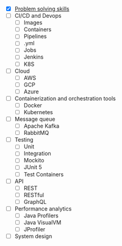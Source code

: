 - [x] [Problem solving skills](https://leetcode.com/u/ArickCodeGuy/)
- [ ] CI/CD and Devops
  - [ ] Images
  - [ ] Containers
  - [ ] Pipelines
  - [ ] .yml
  - [ ] Jobs
  - [ ] Jenkins
  - [ ] K8S
- [ ] Cloud
  - [ ] AWS
  - [ ] GCP
  - [ ] Azure
- [ ] Containerization and orchestration tools
  - [ ] Docker
  - [ ] Kubernetes
- [ ] Message queue
  - [ ] Apache Kafka
  - [ ] RabbitMQ
- [ ] Testing
  - [ ] Unit
  - [ ] Integration
  - [ ] Mockito
  - [ ] JUnit 5
  - [ ] Test Containers
- [ ] API
  - [ ] REST
  - [ ] RESTful
  - [ ] GraphQL
- [ ] Performance analytics
  - [ ] Java Profilers
  - [ ] Java VisualVM
  - [ ] JProfiler
- [ ] System design
